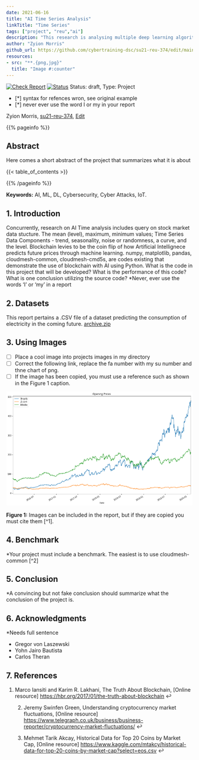 ```yaml
---
date: 2021-06-16
title: "AI Time Series Analysis"
linkTitle: "Time Series"
tags: ["project", "reu","ai"]
description: "This research is analysing multiple deep learning algorithms to detect cyber attacks on IoT Devices real-time"
author: "Zyion Morris"
github_url: https://github.com/cybertraining-dsc/su21-reu-374/edit/main/project/index.md
resources: 
- src: "**.{png,jpg}"
  title: "Image #:counter"
---
```


[![Check Report](https://github.com/cybertraining-dsc/fa20-523-312/workflows/Check%20Report/badge.svg)](https://github.com/cybertraining-dsc/su21-reu-374/actions)
[![Status](https://github.com/cybertraining-dsc/fa20-523-312/workflows/Status/badge.svg)](https://github.com/cybertraining-dsc/su21-reu-374/actions)
Status: draft, Type: Project

- [*] syntax for refences wron, see original example
- [*] never ever use the word I or my in your report

Zyion Morris, [su21-reu-374](https://github.com/cybertraining-dsc/su21-reu-374), [Edit](https://github.com/cybertraining-dsc/su21-reu-374/edit/main/project/index.md)

{{% pageinfo %}}

## Abstract

Here comes a short abstract of the project that summarizes what it is about


{{< table_of_contents >}}

{{% /pageinfo %}}

**Keywords:** AI, ML, DL, Cybersecurity, Cyber Attacks, IoT. 


## 1. Introduction

Concurrently, research on AI Time analysis includes query on stock market data stucture.
 The mean (level), maximum, minimum values; Time Series Data Components - trend, seasonality, noise or randomness, a curve, and the level.
 Blockchain levies to be the coin flip of how Artificial Intellignece predicts future prices through machine learning.
numpy, matplotlib, pandas, cloudmesh-common, cloudmesh-cmd5s, are codes existing that demonstrate the use of blockchain with AI using Python.
 What is the code in this project that will be developed?
 What is the performance of this code?
 What is one conclusion utilizing the source code?
 *Never, ever use the words ‘I’ or ‘my’ in a report

## 2. Datasets

This report pertains a .CSV file of a dataset predicting the consumption of electricity in the coming future.                 [archive.zip](https://github.com/cybertraining-dsc/su21-reu-374/files/6743411/archive.zip)




## 3. Using Images


- [ ] Place a cool image into projects images in my directory
- [ ] Correct the following link, replace the fa number with my su number and thne chart of png.
- [ ] If  the image has been copied, you must use a reference such as shown in the Figure 1 caption.
 
![Figure 1](https://github.com/cybertraining-dsc/su21-reu-374/raw/main/project/images/image.png)

**Figure 1:** Images can be included in the report, but if they are copied you must cite them [^1].


## 4. Benchmark


*Your project must include a benchmark. The easiest is to use cloudmesh-common [^2]


## 5. Conclusion


*A convincing but not fake conclusion should summarize what the conclusion of the project is.


## 6. Acknowledgments

*Needs full sentence

- Gregor von Laszewski
- Yohn Jairo Bautista
- Carlos Theran


## 7. References

1. Marco Iansiti and Karim R. Lakhani, The Truth About Blockchain, [Online resource] https://hbr.org/2017/01/the-truth-about-blockchain ↩︎

    2. Jeremy Swinfen Green, Understanding cryptocurrency market fluctuations, [Online resource] https://www.telegraph.co.uk/business/business-reporter/cryptocurrency-market-fluctuations/ ↩︎

    3. Mehmet Tarik Akcay, Historical Data for Top 20 Coins by Market Cap, [Online resource] https://www.kaggle.com/mtakcy/historical-data-for-top-20-coins-by-market-cap?select=eos.csv ↩︎

